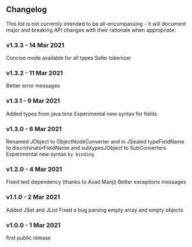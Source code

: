 <h2 class="github">Changelog</h2>

This list is not currently intended to be all-encompassing - it will document major and breaking API changes with their
rationale when appropriate:

### v1.3.3 - 14 Mar 2021

Concise mode available for all types Safer tokenizer

### v1.3.2 - 11 Mar 2021

Better error messages

### v1.3.1 - 9 Mar 2021

Added types from java.time Experimental new syntax for fields

### v1.3.0 - 6 Mar 2021

Renamed JObject to ObjectNodeConverter and in JSealed typeFieldName to discriminatorFieldName and subtypesJObject to
SubConverters Experimental new syntax `by binding`

### v1.2.0 - 4 Mar 2021

Fixed test dependency (thanks to Asad Manji)
Better exceptions messages

### v1.1.0 - 2 Mar 2021

Added JSet and JList Fixed a bug parsing empty array and empty objects

### v1.0.0 - 1 Mar 2021

first public release